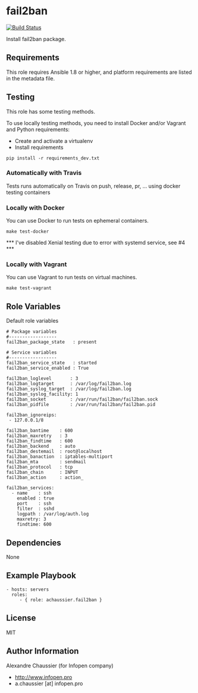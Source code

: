 # fail2ban

[![Build Status](https://travis-ci.org/infOpen/ansible-role-fail2ban.svg?branch=master)](https://travis-ci.org/infOpen/ansible-role-fail2ban)

Install fail2ban package.

## Requirements

This role requires Ansible 1.8 or higher, and platform requirements are listed
in the metadata file.

## Testing

This role has some testing methods.

To use locally testing methods, you need to install Docker and/or Vagrant and Python requirements:

* Create and activate a virtualenv
* Install requirements

```
pip install -r requirements_dev.txt
```

### Automatically with Travis

Tests runs automatically on Travis on push, release, pr, ... using docker testing containers

### Locally with Docker

You can use Docker to run tests on ephemeral containers.

```
make test-docker
```

*** I've disabled Xenial testing due to error with systemd service, see #4 ***

### Locally with Vagrant

You can use Vagrant to run tests on virtual machines.

```
make test-vagrant
```

## Role Variables

Default role variables
```
# Package variables
#------------------
fail2ban_package_state   : present

# Service variables
#------------------
fail2ban_service_state   : started
fail2ban_service_enabled : True

fail2ban_loglevel       : 3
fail2ban_logtarget      : /var/log/fail2ban.log
fail2ban_syslog_target  : /var/log/fail2ban.log
fail2ban_syslog_facility: 1
fail2ban_socket         : /var/run/fail2ban/fail2ban.sock
fail2ban_pidfile        : /var/run/fail2ban/fail2ban.pid

fail2ban_ignoreips:
 - 127.0.0.1/8

fail2ban_bantime    : 600
fail2ban_maxretry   : 3
fail2ban_findtime   : 600
fail2ban_backend    : auto
fail2ban_destemail  : root@localhost
fail2ban_banaction  : iptables-multiport
fail2ban_mta        : sendmail
fail2ban_protocol   : tcp
fail2ban_chain      : INPUT
fail2ban_action     : action_

fail2ban_services:
  - name    : ssh
    enabled : true
    port    : ssh
    filter  : sshd
    logpath : /var/log/auth.log
    maxretry: 3
    findtime: 600
```

## Dependencies

None

## Example Playbook

```
- hosts: servers
  roles:
     - { role: achaussier.fail2ban }
```

## License

MIT

## Author Information

Alexandre Chaussier (for Infopen company)
- http://www.infopen.pro
- a.chaussier [at] infopen.pro
